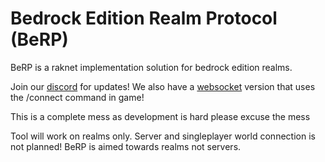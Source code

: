 # Bedrock Edition Realm Protocol (BeRP)
BeRP is a raknet implementation solution for bedrock edition realms.

Join our [discord](https://discord.gg/9S4aKh684W) for updates!
We also have a [websocket](https://github.com/PMK744/Node-BEWSS) version that uses the /connect command in game!

This is a complete mess as development is hard please excuse the mess


Tool will work on realms only. Server and singleplayer world connection is not planned! BeRP is aimed towards realms not servers.
